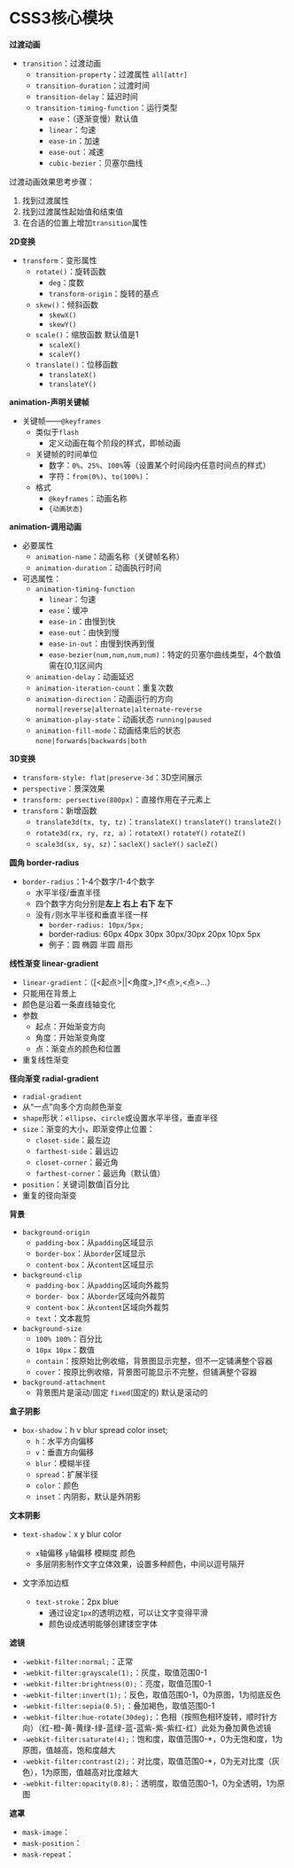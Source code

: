 # CSS3核心模块 #

**过渡动画**

- `transition`：过渡动画
    - `transition-property`：过渡属性 `all[attr]`
    - `transition-duration`：过渡时间
    - `transition-delay`：延迟时间
    - `transition-timing-function`：运行类型
        - `ease`：（逐渐变慢）默认值
        - `linear`：匀速
        - `ease-in`：加速
        - `ease-out`：减速
        - `cubic-bezier`：贝塞尔曲线

过渡动画效果思考步骤：

1. 找到过渡属性
2. 找到过渡属性起始值和结束值
3. 在合适的位置上增加`transition`属性

**2D变换**

- `transform`：变形属性
    - `rotate()`：旋转函数
        - `deg`：度数
        - `transform-origin`：旋转的基点
    - `skew()`：倾斜函数
        - `skewX()`
        - `skewY()`
    - `scale()`：缩放函数 默认值是1
        - `scaleX()`
        - `scaleY()`
    - `translate()`：位移函数
        - `translateX()`
        - `translateY()`

**animation-声明关键帧**

- 关键帧——`@keyframes`
    - 类似于`flash`
        - 定义动画在每个阶段的样式，即帧动画
    - 关键帧的时间单位
        - 数字：`0%`、`25%`、`100%`等（设置某个时间段内任意时间点的样式）
        - 字符：`from(0%)`、`to(100%)`：
    - 格式
        - `@keyframes`：动画名称
        - `{动画状态}`

**animation-调用动画**

- 必要属性
    - `animation-name`：动画名称（关键帧名称）
    - `animation-duration`：动画执行时间
- 可选属性：
    - `animation-timing-function`
        - `linear`：匀速
        - `ease`：缓冲
        - `ease-in`：由慢到快
        - `ease-out`：由快到慢
        - `ease-in-out`：由慢到快再到慢
        - `ease-bezier(num,num,num,num)`：特定的贝塞尔曲线类型，4个数值需在[0,1]区间内
    - `animation-delay`：动画延迟
    - `animation-iteration-count`：重复次数
    - `animation-direction`：动画运行的方向 `normal|reverse|alternate|alternate-reverse`
    - `animation-play-state`：动画状态 `running|paused`
    - `animation-fill-mode`：动画结束后的状态 `none|forwards|backwards|both`

**3D变换**

- `transform-style: flat|preserve-3d`：3D空间展示
- `perspective`：景深效果
- `transform: persective(800px)`：直接作用在子元素上
- `transform`：新增函数
    - `translate3d(tx, ty, tz)`：`translateX()` `translateY()` `translateZ()`
    - `rotate3d(rx, ry, rz, a)`：`rotateX()` `rotateY()` `rotateZ()`
    - `scale3d(sx, sy, sz)`：`sacleX()` `sacleY()` `sacleZ()`

**圆角 border-radius**

- `border-radius`：1-4个数字/1-4个数字
    - 水平半径/垂直半径
    - 四个数字方向分别是**左上 右上 右下 左下**
    - 没有`/`则水平半径和垂直半径一样
        - `border-radius: 10px/5px;`
        - border-radius: 60px 40px 30px 30px/30px 20px 10px 5px
        - 例子：圆 椭圆 半圆 扇形
    
**线性渐变 linear-gradient**

- `linear-gradient`：（[<起点>||<角度>,]?<点>,<点>...）
- 只能用在背景上
- 颜色是沿着一条直线轴变化
- 参数
    - 起点：开始渐变方向
    - 角度：开始渐变角度
    - 点：渐变点的颜色和位置
- 重复线性渐变

**径向渐变 radial-gradient**

- `radial-gradient`
- 从“一点”向多个方向颜色渐变
- `shape`形状：`ellipse`、`circle`或设置水平半径，垂直半径
- `size`：渐变的大小，即渐变停止位置：
    - `closet-side`：最左边
    - `farthest-side`：最远边
    - `closet-corner`：最近角
    - `farthest-corner`：最远角（默认值）
- `position`：关键词|数值|百分比
- 重复的径向渐变

**背景**

- `background-origin`
    - `padding-box`：从`padding`区域显示
    - `border-box`：从`border`区域显示
    - `content-box`：从`content`区域显示
- `background-clip`
    - `padding-box`：从`padding`区域向外裁剪
    - `border- box`：从`border`区域向外裁剪
    - `content-box`：从`content`区域向外裁剪
    - `text`：文本裁剪
- `background-size`
    - `100% 100%`：百分比
    - `10px 10px`：数值
    - `contain`：按原始比例收缩，背景图显示完整，但不一定铺满整个容器
    - `cover`：按原比例收缩，背景图可能显示不完整，但铺满整个容器
- `background-attachment`
    - 背景图片是滚动/固定 `fixed`(固定的) 默认是滚动的

**盒子阴影**

- `box-shadow`：h v blur spread color inset;
    - `h`：水平方向偏移
    - `v`：垂直方向偏移
    - `blur`：模糊半径
    - `spread`：扩展半径
    - `color`：颜色
    - `inset`：内阴影，默认是外阴影

**文本阴影**

- `text-shadow`：x y blur color
    - `x`轴偏移 `y`轴偏移 模糊度 颜色
    - 多层阴影制作文字立体效果，设置多种颜色，中间以逗号隔开

- 文字添加边框
    - `text-stroke`：2px blue
        - 通过设定`1px`的透明边框，可以让文字变得平滑
        - 颜色设成透明能够创建镂空字体

**滤镜**

- `-webkit-filter:normal;`：正常
- `-webkit-filter:grayscale(1);`：灰度，取值范围0-1
- `-webkit-filter:brightness(0);`：亮度，取值范围0-1
- `-webkit-filter:invert(1);`：反色，取值范围0-1，0为原图，1为彻底反色
- `-webkit-filter:sepia(0.5);`：叠加褐色，取值范围0-1
- `-webkit-filter:hue-rotate(30deg);`：色相（按照色相环旋转，顺时针方向）（红-橙-黄-黄绿-绿-蓝绿-蓝-蓝紫-紫-紫红-红）此处为叠加黄色滤镜
- `-webkit-filter:saturate(4);`：饱和度，取值范围0-*，0为无饱和度，1为原图，值越高，饱和度越大
- `-webkit-filter:contrast(2);`：对比度，取值范围0-*，0为无对比度（灰色），1为原图，值越高对比度越大
- `-webkit-filter:opacity(0.8);`：透明度，取值范围0-1，0为全透明，1为原图

**遮罩**

- `mask-image`：
- `mask-position`：
- `mask-repeat`：
